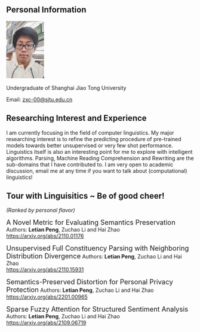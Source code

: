 ## Personal Information
<div align="left">
	<img src="./Myphoto_Small.jpg" width="20%">
</div>
<!-- ![Book logo](./Myphoto.jpg) -->

Undergraduate of Shanghai Jiao Tong University

Email: zxc-00@sjtu.edu.cn

## Researching Interest and Experience ##

I am currently focusing in the field of computer linguistics. My major researching interest is to refine the predicting procedure of pre-trained models towards better unsupervised or very few shot performance. Linguistics itself is also an interesting point for me to explore with intelligent algorithms. Parsing, Machine Reading Comprehension and Rewriting are the sub-domains that I have contributed to. I am very open to academic discussion, email me at any time if you want to talk about (computational) linguistics!

## Tour with Linguisitics ~ Be of good cheer! 
*(Ranked by personal flavor)* 
 
<font size=4>A Novel Metric for Evaluating Semantics Preservation</font> 
Authors: **Letian Peng**, Zuchao Li and Hai Zhao <br>
https://arxiv.org/abs/2110.01176 

<font size=4>Unsupervised Full Constituency Parsing with Neighboring Distribution Divergence</font> 
Authors: **Letian Peng**, Zuchao Li and Hai Zhao <br>
https://arxiv.org/abs/2110.15931

<font size=4>Semantics-Preserved Distortion for Personal Privacy Protection</font> 
Authors: **Letian Peng**, Zuchao Li and Hai Zhao <br>
https://arxiv.org/abs/2201.00965

<font size=4>Sparse Fuzzy Attention for Structured Sentiment Analysis</font>
Authors: **Letian Peng**, Zuchao Li and Hai Zhao <br>
https://arxiv.org/abs/2109.06719  
